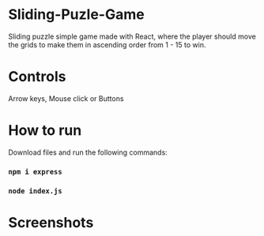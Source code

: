 # Sliding-Puzle-Game
Sliding puzzle simple game made with React, where the player should move the grids to make them in ascending order from 1 - 15 to win.

# Controls
Arrow keys,
Mouse click
or Buttons
<!-- 
# Functionalities
Number of moves counter 
and reset game button -->

# How to run 
Download files and run the following commands:
### `npm i express`
### `node index.js`

# Screenshots
<!-- ![ScreenShot](https://raw.github.com/Pegassos/Sliding-Puzle-Game/main/Screenshots/game-start.jpg)
![ScreenShot](https://raw.github.com/Pegassos/Sliding-Puzle-Game/main/Screenshots/game-victory.jpg)
![ScreenShot](https://raw.github.com/Pegassos/Sliding-Puzle-Game/main/Screenshots/victory.jpg)
 -->
